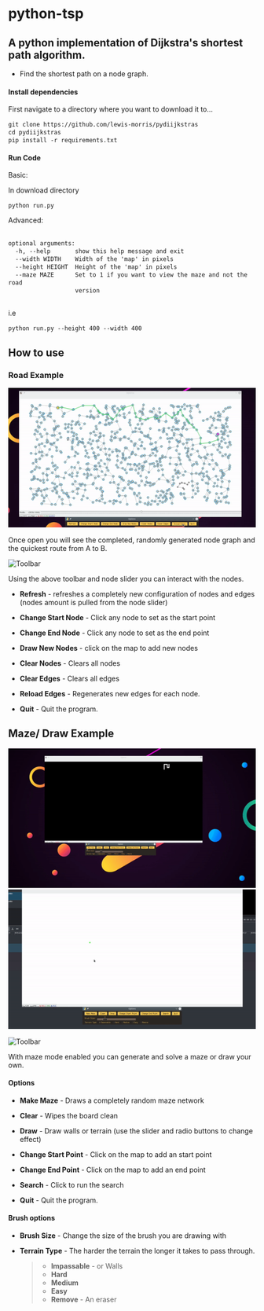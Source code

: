# python-tsp

## A python implementation of Dijkstra's shortest path algorithm.

- Find the shortest path on a node graph.

#### Install dependencies

First navigate to a directory where you want to download it to...

```
git clone https://github.com/lewis-morris/pydiijkstras
cd pydiijkstras
pip install -r requirements.txt

```

#### Run Code


Basic:

In download directory 

```
python run.py
```

Advanced:

```

optional arguments:
  -h, --help       show this help message and exit
  --width WIDTH    Width of the 'map' in pixels
  --height HEIGHT  Height of the 'map' in pixels
  --maze MAZE      Set to 1 if you want to view the maze and not the road
                   version


```

i.e 
```
python run.py --height 400 --width 400
```

## How to use

### Road Example

![Road](road.gif)

Once open you will see the completed, randomly generated node graph and the quickest route from A to B.

![Toolbar](https://i.imgur.com/4KQ2spA.png)

Using the above toolbar and node slider you can interact with the nodes.

- **Refresh** - refreshes a completely new configuration of nodes and edges (nodes amount is pulled from the node slider)

- **Change Start Node** - Click any node to set as the start point 

- **Change End Node** - Click any node to set as the end point

- **Draw New Nodes** - click on the map to add new nodes

- **Clear Nodes** - Clears all nodes

- **Clear Edges** - Clears all edges

- **Reload Edges** - Regenerates new edges for each node.

- **Quit** - Quit the program.

## Maze/ Draw Example

![Maze](maze.gif)
![Draw](draw.gif)

![Toolbar](https://i.imgur.com/ZhTsv4e.png)

With maze mode enabled you can generate and solve a maze or draw your own.

#### Options

- **Make Maze** - Draws a completely random maze network

- **Clear** - Wipes the board clean 

- **Draw** - Draw walls or terrain (use the slider and radio buttons to change effect)

- **Change Start Point** - Click on the map to add an start point

- **Change End Point** - Click on the map to add an end point 

- **Search** - Click to run the search

- **Quit** - Quit the program.

#### Brush options

- **Brush Size** - Change the size of the brush you are drawing with

- **Terrain Type** - The harder the terrain the longer it takes to pass through.
  

  > - **Impassable** - or Walls
  > - **Hard** 
  > - **Medium** 
  > - **Easy** 
  > - **Remove** - An eraser


